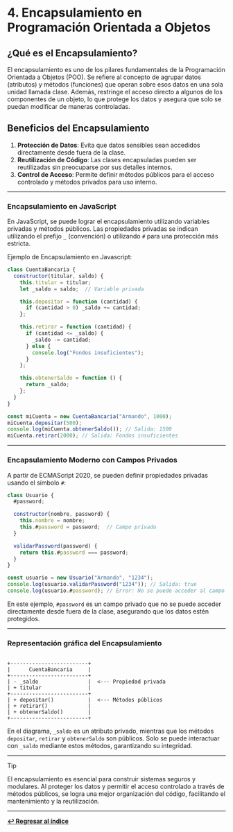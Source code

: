 
# 4. Encapsulamiento en Programación Orientada a Objetos

## ¿Qué es el Encapsulamiento?

El encapsulamiento es uno de los pilares fundamentales de la Programación Orientada a Objetos (POO). Se refiere al concepto de agrupar datos (atributos) y métodos (funciones) que operan sobre esos datos en una sola unidad llamada clase. Además, restringe el acceso directo a algunos de los componentes de un objeto, lo que protege los datos y asegura que solo se puedan modificar de maneras controladas.

## Beneficios del Encapsulamiento

1. **Protección de Datos**: Evita que datos sensibles sean accedidos directamente desde fuera de la clase.
2. **Reutilización de Código**: Las clases encapsuladas pueden ser reutilizadas sin preocuparse por sus detalles internos.
3. **Control de Acceso**: Permite definir métodos públicos para el acceso controlado y métodos privados para uso interno.

---

### Encapsulamiento en JavaScript

En JavaScript, se puede lograr el encapsulamiento utilizando variables privadas y métodos públicos. Las propiedades privadas se indican utilizando el prefijo `_` (convención) o utilizando `#` para una protección más estricta.

Ejemplo de Encapsulamiento en Javascript:

```javascript
class CuentaBancaria {
  constructor(titular, saldo) {
    this.titular = titular;
    let _saldo = saldo;  // Variable privada

    this.depositar = function (cantidad) {
      if (cantidad > 0) _saldo += cantidad;
    };

    this.retirar = function (cantidad) {
      if (cantidad <= _saldo) {
        _saldo -= cantidad;
      } else {
        console.log("Fondos insuficientes");
      }
    };

    this.obtenerSaldo = function () {
      return _saldo;
    };
  }
}

const miCuenta = new CuentaBancaria("Armando", 1000);
miCuenta.depositar(500);
console.log(miCuenta.obtenerSaldo()); // Salida: 1500
miCuenta.retirar(2000); // Salida: Fondos insuficientes
```
---

### Encapsulamiento Moderno con Campos Privados

A partir de ECMAScript 2020, se pueden definir propiedades privadas usando el símbolo `#`:

```javascript
class Usuario {
  #password;

  constructor(nombre, password) {
    this.nombre = nombre;
    this.#password = password;  // Campo privado
  }

  validarPassword(password) {
    return this.#password === password;
  }
}

const usuario = new Usuario("Armando", "1234");
console.log(usuario.validarPassword("1234")); // Salida: true
console.log(usuario.#password); // Error: No se puede acceder al campo privado fuera de la clase
```
En este ejemplo, `#password` es un campo privado que no se puede acceder directamente desde fuera de la clase, asegurando que los datos estén protegidos.

---

### Representación gráfica del Encapsulamiento

```plaintext

+-------------------------+
|      CuentaBancaria     |
+-------------------------+
| - _saldo                |  <--- Propiedad privada
| + titular               |
+-------------------------+
| + depositar()           |  <--- Métodos públicos
| + retirar()             |
| + obtenerSaldo()        |
+-------------------------+

```

En el diagrama, `_saldo` es un atributo privado, mientras que los métodos `depositar`, `retirar` y `obtenerSaldo` son públicos. Solo se puede interactuar con `_saldo` mediante estos métodos, garantizando su integridad.

---

> [!TIP]
> El encapsulamiento es esencial para construir sistemas seguros y modulares. Al proteger los datos y permitir el acceso controlado a través de métodos públicos, se logra una mejor organización del código, facilitando el mantenimiento y la reutilización.

---

**[↩️ Regresar al índice](../README.md)**